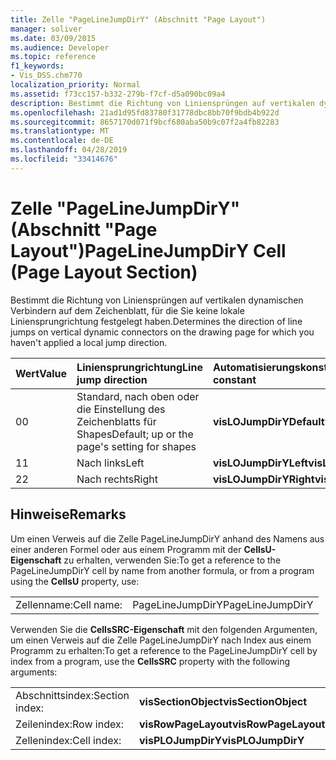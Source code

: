 ```yaml
---
title: Zelle "PageLineJumpDirY" (Abschnitt "Page Layout")
manager: soliver
ms.date: 03/09/2015
ms.audience: Developer
ms.topic: reference
f1_keywords:
- Vis_DSS.chm770
localization_priority: Normal
ms.assetid: f73cc157-b332-279b-f7cf-d5a090bc09a4
description: Bestimmt die Richtung von Liniensprüngen auf vertikalen dynamischen Verbindern auf dem Zeichenblatt, für die Sie keine lokale Liniensprungrichtung festgelegt haben.
ms.openlocfilehash: 21ad1d95fd83780f31778dbc8bb70f9bdb4b922d
ms.sourcegitcommit: 8657170d071f9bcf680aba50b9c07f2a4fb82283
ms.translationtype: MT
ms.contentlocale: de-DE
ms.lasthandoff: 04/28/2019
ms.locfileid: "33414676"
---
```

# <a name="pagelinejumpdiry-cell-page-layout-section"></a><span data-ttu-id="fbc6e-103">Zelle "PageLineJumpDirY" (Abschnitt "Page Layout")</span><span class="sxs-lookup"><span data-stu-id="fbc6e-103">PageLineJumpDirY Cell (Page Layout Section)</span></span>

<span data-ttu-id="fbc6e-104">Bestimmt die Richtung von Liniensprüngen auf vertikalen dynamischen Verbindern auf dem Zeichenblatt, für die Sie keine lokale Liniensprungrichtung festgelegt haben.</span><span class="sxs-lookup"><span data-stu-id="fbc6e-104">Determines the direction of line jumps on vertical dynamic connectors on the drawing page for which you haven't applied a local jump direction.</span></span>
  
|<span data-ttu-id="fbc6e-105">**Wert**</span><span class="sxs-lookup"><span data-stu-id="fbc6e-105">**Value**</span></span>|<span data-ttu-id="fbc6e-106">**Liniensprungrichtung**</span><span class="sxs-lookup"><span data-stu-id="fbc6e-106">**Line jump direction**</span></span>|<span data-ttu-id="fbc6e-107">**Automatisierungskonstante**</span><span class="sxs-lookup"><span data-stu-id="fbc6e-107">**Automation constant**</span></span>|
|:-----|:-----|:-----|
| <span data-ttu-id="fbc6e-108">0</span><span class="sxs-lookup"><span data-stu-id="fbc6e-108">0</span></span>  <br/> | <span data-ttu-id="fbc6e-109">Standard, nach oben oder die Einstellung des Zeichenblatts für Shapes</span><span class="sxs-lookup"><span data-stu-id="fbc6e-109">Default; up or the page's setting for shapes</span></span>  <br/> |<span data-ttu-id="fbc6e-110">**visLOJumpDirYDefault**</span><span class="sxs-lookup"><span data-stu-id="fbc6e-110">**visLOJumpDirYDefault**</span></span> <br/> |
| <span data-ttu-id="fbc6e-111">1</span><span class="sxs-lookup"><span data-stu-id="fbc6e-111">1</span></span>  <br/> | <span data-ttu-id="fbc6e-112">Nach links</span><span class="sxs-lookup"><span data-stu-id="fbc6e-112">Left</span></span>  <br/> |<span data-ttu-id="fbc6e-113">**visLOJumpDirYLeft**</span><span class="sxs-lookup"><span data-stu-id="fbc6e-113">**visLOJumpDirYLeft**</span></span> <br/> |
| <span data-ttu-id="fbc6e-114">2</span><span class="sxs-lookup"><span data-stu-id="fbc6e-114">2</span></span>  <br/> | <span data-ttu-id="fbc6e-115">Nach rechts</span><span class="sxs-lookup"><span data-stu-id="fbc6e-115">Right</span></span>  <br/> |<span data-ttu-id="fbc6e-116">**visLOJumpDirYRight**</span><span class="sxs-lookup"><span data-stu-id="fbc6e-116">**visLOJumpDirYRight**</span></span> <br/> |
   
## <a name="remarks"></a><span data-ttu-id="fbc6e-117">Hinweise</span><span class="sxs-lookup"><span data-stu-id="fbc6e-117">Remarks</span></span>

<span data-ttu-id="fbc6e-118">Um einen Verweis auf die Zelle PageLineJumpDirY anhand des Namens aus einer anderen Formel oder aus einem Programm mit der **CellsU-Eigenschaft** zu erhalten, verwenden Sie:</span><span class="sxs-lookup"><span data-stu-id="fbc6e-118">To get a reference to the PageLineJumpDirY cell by name from another formula, or from a program using the **CellsU** property, use:</span></span> 
  
|||
|:-----|:-----|
| <span data-ttu-id="fbc6e-119">Zellenname:</span><span class="sxs-lookup"><span data-stu-id="fbc6e-119">Cell name:</span></span>  <br/> | <span data-ttu-id="fbc6e-120">PageLineJumpDirY</span><span class="sxs-lookup"><span data-stu-id="fbc6e-120">PageLineJumpDirY</span></span>  <br/> |
   
<span data-ttu-id="fbc6e-121">Verwenden Sie die **CellsSRC-Eigenschaft** mit den folgenden Argumenten, um einen Verweis auf die Zelle PageLineJumpDirY nach Index aus einem Programm zu erhalten:</span><span class="sxs-lookup"><span data-stu-id="fbc6e-121">To get a reference to the PageLineJumpDirY cell by index from a program, use the **CellsSRC** property with the following arguments:</span></span> 
  
|||
|:-----|:-----|
| <span data-ttu-id="fbc6e-122">Abschnittsindex:</span><span class="sxs-lookup"><span data-stu-id="fbc6e-122">Section index:</span></span>  <br/> |<span data-ttu-id="fbc6e-123">**visSectionObject**</span><span class="sxs-lookup"><span data-stu-id="fbc6e-123">**visSectionObject**</span></span> <br/> |
| <span data-ttu-id="fbc6e-124">Zeilenindex:</span><span class="sxs-lookup"><span data-stu-id="fbc6e-124">Row index:</span></span>  <br/> |<span data-ttu-id="fbc6e-125">**visRowPageLayout**</span><span class="sxs-lookup"><span data-stu-id="fbc6e-125">**visRowPageLayout**</span></span> <br/> |
| <span data-ttu-id="fbc6e-126">Zellenindex:</span><span class="sxs-lookup"><span data-stu-id="fbc6e-126">Cell index:</span></span>  <br/> |<span data-ttu-id="fbc6e-127">**visPLOJumpDirY**</span><span class="sxs-lookup"><span data-stu-id="fbc6e-127">**visPLOJumpDirY**</span></span> <br/> |
   

